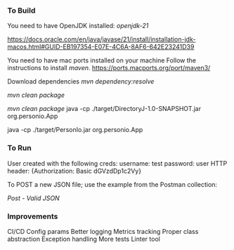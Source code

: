 ### To Build
You need to have OpenJDK installed: _openjdk-21_

https://docs.oracle.com/en/java/javase/21/install/installation-jdk-macos.html#GUID-EB197354-E07E-4C6A-8AF6-642E23241D39

You need to have mac ports installed on your machine
Follow the instructions to install _maven_.
https://ports.macports.org/port/maven3/

Download dependencies
_mvn dependency:resolve_

_mvn clean package_


_mvn clean package_
java -cp ./target/DirectoryJ-1.0-SNAPSHOT.jar org.personio.App

java -cp ./target/PersonIo.jar org.personio.App


### To Run
User created with the following creds:
username: test
password: user
HTTP header: {Authorization: Basic dGVzdDp1c2Vy}

To POST a new JSON file; use the example from the Postman collection:

*Post - Valid JSON*


### Improvements
CI/CD
Config params
Better logging
Metrics tracking
Proper class abstraction
Exception handling
More tests
Linter tool
